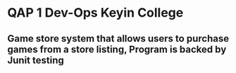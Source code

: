 # QAP 1 Dev-Ops Keyin College
## Game store system that allows users to purchase games from a store listing, Program is backed by Junit testing
